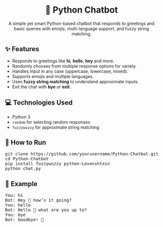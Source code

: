 <h1 align="center">🤖 Python Chatbot</h1>

<p align="center">
  A simple yet smart Python-based chatbot that responds to greetings and basic queries with emojis, multi-language support, and fuzzy string matching.
</p>

<h2>✨ Features</h2>
<ul>
  <li>Responds to greetings like <b>hi</b>, <b>hello</b>, <b>hey</b> and more.</li>
  <li>Randomly chooses from multiple response options for variety.</li>
  <li>Handles input in any case (uppercase, lowercase, mixed).</li>
  <li>Supports emojis and multiple languages.</li>
  <li>Uses <b>fuzzy string matching</b> to understand approximate inputs.</li>
  <li>Exit the chat with <b>bye</b> or <b>exit</b>.</li>
</ul>

<h2>💻 Technologies Used</h2>
<ul>
  <li>Python 3</li>
  <li><code>random</code> for selecting random responses</li>
  <li><code>fuzzywuzzy</code> for approximate string matching</li>
</ul>

<h2>🚀 How to Run</h2>
<pre>
git clone https://github.com/yourusername/Python-Chatbot.git
cd Python-Chatbot
pip install fuzzywuzzy python-Levenshtein
python chat.py
</pre>

<h2>📸 Example</h2>
<pre>
You: hi
Bot: Hey 👋 how’s it going?
You: hello
Bot: Hello 🙂 what are you up to?
You: bye
Bot: Goodbye! 👋
</pre>
